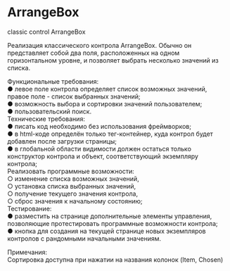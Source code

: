 # ArrangeBox
classic control ArrangeBox

Реализация классического контрола ArrangeBox. Обычно он представляет собой
два поля, расположенных на одном горизонтальном уровне, и позволяет выбрать
несколько значений из списка.  

Функциональные требования:  
● левое поле контрола определяет список возможных значений, правое поле -
список выбранных значений;  
● возможность выбора и сортировки значений пользователем;  
● пользовательский поиск.  
Технические требования:  
● писать код необходимо без использования фреймворков;  
● в html-коде определён только тег-контейнер, куда контрол будет добавлен после
загрузки страницы;  
● в глобальной области видимости должен остаться только конструктор контрола
и объект, соответствующий экземпляру контрола;  
Реализовать программные возможности:  
○ изменение списка возможных значений,  
○ установка списка выбранных значений,  
○ получение текущего значения контрола,  
○ сброс значения к начальному состоянию;  
Тестирование:  
● разместить на странице дополнительные элементы управления, позволяющие
протестировать программные возможности контрола;  
● кнопка для создания на текущей странице новых экземпляров контролов с
рандомными начальными значениям.  

Примечания:  
Сортировка доступна при нажатии на названия колонок (Item, Chosen)  
